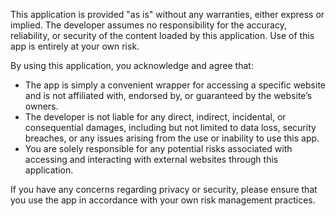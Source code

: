 This application is provided "as is" without any warranties, either express or implied. The developer assumes no responsibility for the accuracy, reliability, or security of the content loaded by this application. Use of this app is entirely at your own risk.

By using this application, you acknowledge and agree that:

* The app is simply a convenient wrapper for accessing a specific website and is not affiliated with, endorsed by, or guaranteed by the website’s owners.
* The developer is not liable for any direct, indirect, incidental, or consequential damages, including but not limited to data loss, security breaches, or any issues arising from the use or inability to use this app.
* You are solely responsible for any potential risks associated with accessing and interacting with external websites through this application.

If you have any concerns regarding privacy or security, please ensure that you use the app in accordance with your own risk management practices.